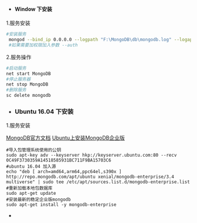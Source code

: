 * #### Window 下安装

1.服务安装

```bash
#安装服务
 mongod --bind_ip 0.0.0.0 --logpath "F:\MongoDB\db\mongodb.log" --logappend  --dbpath "F:\MongoDB\db" --port 27017 --serviceName "MongoDB" --serviceDisplayName "MongoDB" -- install
 #如果需要加权限加入参数 --auth
```

2.服务操作

```bash
#启动服务
net start MongoDB
#停止服务器
net stop MongoDB
#删除服务
sc delete mongodb
```
* ### Ubuntu 16.04 下安装

1.服务安装


[MongoDB官方文档](https://docs.mongodb.com/manual/)
[Ubuntu上安装MongoDB企业版](https://docs.mongodb.com/manual/tutorial/install-mongodb-enterprise-on-ubuntu/)
 
```
#导入包管理系统使用的公钥
sudo apt-key adv --keyserver hkp://keyserver.ubuntu.com:80 --recv 0C49F3730359A14518585931BC711F9BA15703C6
#ubuntu 16.04 加入源
echo "deb [ arch=amd64,arm64,ppc64el,s390x ] http://repo.mongodb.com/apt/ubuntu xenial/mongodb-enterprise/3.4 multiverse" | sudo tee /etc/apt/sources.list.d/mongodb-enterprise.list
#重新加载本地包数据库
sudo apt-get update
#安装最新的稳定企业版mongodb
sudo apt-get install -y mongodb-enterprise
```
* 



